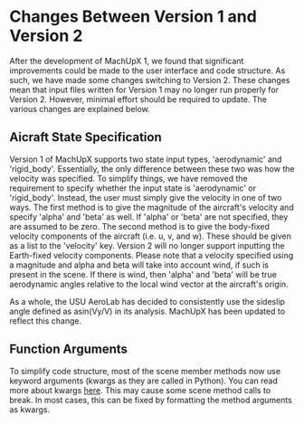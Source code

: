 # Changes Between Version 1 and Version 2
After the development of MachUpX 1, we found that significant improvements could be made to the user interface and code structure. As such, we have made some changes switching to Version 2. These changes mean that input files written for Version 1 may no longer run properly for Version 2. However, minimal effort should be required to update. The various changes are explained below.

## Aicraft State Specification
Version 1 of MachUpX supports two state input types, 'aerodynamic' and 'rigid_body'. Essentially, the only difference between these two was how the velocity was specified. To simplify things, we have removed the requirement to specify whether the input state is 'aerodynamic' or 'rigid_body'. Instead, the user must simply give the velocity in one of two ways. The first method is to give the magnitude of the aircraft's velocity and specify 'alpha' and 'beta' as well. If 'alpha' or 'beta' are not specified, they are assumed to be zero. The second method is to give the body-fixed velocity components of the aircraft (i.e. u, v, and w). These should be given as a list to the 'velocity' key. Version 2 will no longer support inputting the Earth-fixed velocity components. Please note that a velocity specified using a magnitude and alpha and beta will take into account wind, if such is present in the scene. If there is wind, then 'alpha' and 'beta' will be true aerodynamic angles relative to the local wind vector at the aircraft's origin.

As a whole, the USU AeroLab has decided to consistently use the sideslip angle defined as asin(Vy/V) in its analysis. MachUpX has been updated to reflect this change.

## Function Arguments
To simplify code structure, most of the scene member methods now use keyword arguments (kwargs as they are called in Python). You can read more about kwargs [here](https://book.pythontips.com/en/latest/args_and_kwargs.html). This may cause some scene method calls to break. In most cases, this can be fixed by formatting the method arguments as kwargs.